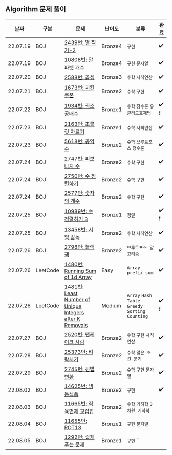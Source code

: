 ## Algorithm 문제 풀이

| 날짜 | 구분 | 문제   | 난이도 | 분류 | 완료 |
|---------------------------------- |---------------|---------------|---------------|----------------|-----------|
| 22.07.19       | BOJ        | [2439번: 별 찍기-2](https://www.acmicpc.net/problem/2439) | Bronze4 | `구현` | :heavy_check_mark: |
| 22.07.19       | BOJ        | [10808번: 알파벳 개수](https://www.acmicpc.net/problem/10808) | Bronze4 | `구현` `문자열` | :heavy_check_mark: |
| 22.07.20       | BOJ        | [2588번: 곱셈](https://www.acmicpc.net/problem/2588) | Bronze3 | `수학` `사칙연산` | :heavy_check_mark: |
| 22.07.21       | BOJ        | [1673번: 치킨 쿠폰](https://www.acmicpc.net/problem/1673) | Bronze2 | `수학` `구현` | :heavy_check_mark: |
| 22.07.22       | BOJ        | [1934번: 최소공배수](https://www.acmicpc.net/problem/1934) | Bronze1 | `수학` `정수론` `유클리드호제법` | :heavy_check_mark:  :heavy_exclamation_mark: |
| 22.07.23       | BOJ        | [2163번: 초콜릿 자르기](https://www.acmicpc.net/problem/2163) | Bronze1 | `수학` `사칙연산` | :heavy_check_mark: |
| 22.07.23       | BOJ        | [5618번: 공약수](https://www.acmicpc.net/problem/5618) | Bronze2 | `수학` `브루트포스` `정수론` | :heavy_check_mark: |
| 22.07.24       | BOJ        | [2747번: 피보나치 수](https://www.acmicpc.net/problem/2747) | Bronze2 | `수학` `구현` | :heavy_check_mark: |
| 22.07.24       | BOJ        | [2750번: 수 정렬하기](https://www.acmicpc.net/problem/2750) | Bronze2 | `수학` `구현` | :heavy_check_mark: |
| 22.07.24       | BOJ        | [2577번: 숫자의 개수](https://www.acmicpc.net/problem/2577) | Bronze2 | `수학` `구현` | :heavy_check_mark: |
| 22.07.25       | BOJ        | [10989번: 수 정렬하기 3](https://www.acmicpc.net/problem/10989) | Bronze1 | `정렬` | :heavy_check_mark:  :heavy_exclamation_mark: |
| 22.07.25       | BOJ        | [13458번: 시험 감독](https://www.acmicpc.net/problem/13458) | Bronze2 | `수학` `사칙연산` | :heavy_check_mark: |
| 22.07.26       | BOJ        | [2798번: 블랙잭](https://www.acmicpc.net/problem/2798) | Bronze2 | `브루트포스 알고리즘` | :heavy_check_mark: |
| 22.07.26       | LeetCode        | [1480번: Running Sum of 1d Array](https://leetcode.com/problems/running-sum-of-1d-array/) | Easy | `Array` `prefix sum` | :heavy_check_mark: |
| 22.07.26       | LeetCode        | [1481번: Least Number of Unique Integers after K Removals](https://leetcode.com/problems/least-number-of-unique-integers-after-k-removals/) | Medium | `Array` `Hash Table` `Greedy` `Sorting` `Counting` | :heavy_check_mark: :heavy_exclamation_mark: |
| 22.07.27       | BOJ        | [2520번: 팬케이크 사랑](https://www.acmicpc.net/problem/2520) | Bronze2 | `수학` `구현` `사칙연산` | :heavy_check_mark: |
| 22.07.28       | BOJ        | [25373번: 벼락치기](https://www.acmicpc.net/problem/25373) | Bronze2 | `수학` `많은 조건 분기` | :heavy_check_mark: |
| 22.07.29       | BOJ        | [2745번: 진법 변환](https://www.acmicpc.net/problem/2745) | Bronze2 | `수학` `구현` `문자열` | :heavy_check_mark: |
| 22.08.02       | BOJ        | [14625번: 냉동식품](https://www.acmicpc.net/problem/14625) | Bronze2 | `구현` | :heavy_check_mark: |
| 22.08.03       | BOJ        | [11665번: 직육면체 교집합](https://www.acmicpc.net/problem/11665) | Bronze2 | `수학` `기하학` `3차원 기하학` |  |
| 22.08.04       | BOJ        | [11655번: ROT13](https://www.acmicpc.net/problem/11655) | Bronze1 | `구현` `문자열` |  |
| 22.08.05       | BOJ        | [1292번: 쉽게 푸는 문제](https://www.acmicpc.net/problem/1292) | Bronze1 | `구현` `` |  |

